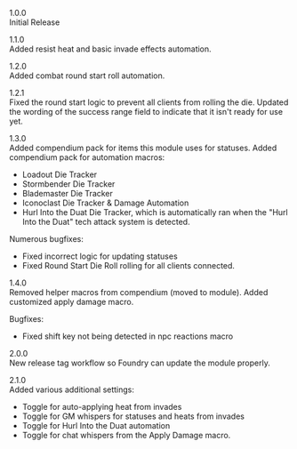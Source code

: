 1.0.0  
Initial Release

1.1.0  
Added resist heat and basic invade effects automation.

1.2.0  
Added combat round start roll automation.

1.2.1  
Fixed the round start logic to prevent all clients from rolling the die.
Updated the wording of the success range field to indicate that it isn't ready for use yet.

1.3.0  
Added compendium pack for items this module uses for statuses. 
Added compendium pack for automation macros:
- Loadout Die Tracker
- Stormbender Die Tracker
- Blademaster Die Tracker
- Iconoclast Die Tracker & Damage Automation
- Hurl Into the Duat Die Tracker, which is automatically ran when the "Hurl Into the Duat" tech attack system is detected.

Numerous bugfixes:
- Fixed incorrect logic for updating statuses
- Fixed Round Start Die Roll rolling for all clients connected.

1.4.0  
Removed helper macros from compendium (moved to module).
Added customized apply damage macro.

Bugfixes:
- Fixed shift key not being detected in npc reactions macro

2.0.0  
New release tag workflow so Foundry can update the module properly.

2.1.0  
Added various additional settings:
- Toggle for auto-applying heat from invades
- Toggle for GM whispers for statuses and heats from invades
- Toggle for Hurl Into the Duat automation
- Toggle for chat whispers from the Apply Damage macro.
